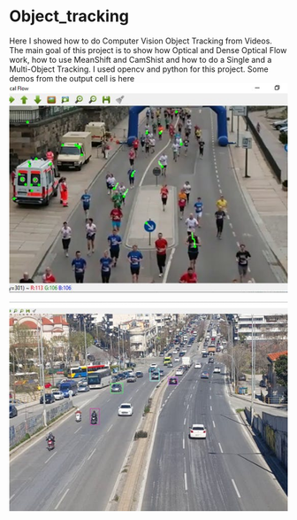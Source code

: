 # Object_tracking

Here I showed how to do Computer Vision Object Tracking from Videos. The main goal of this project is to show how Optical and Dense Optical Flow work, how to use MeanShift and CamShist and how to do a Single and a Multi-Object Tracking. I used opencv and python for this project. Some demos from the output cell is here    
![img1](img/1.jpg "tracking human movement")    

![img2](img/2.jpg "tracking car movement")
